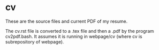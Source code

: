 cv
==

These are the source files and current PDF of my resume.

The cv.rst file is converted to a .tex file and then a
.pdf by the program cv2pdf.bash. It assumes it is running in
webpage/cv (where cv is subrepository of webpage).

